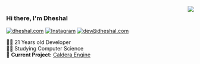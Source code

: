 <img align="right" src="https://github-readme-stats.vercel.app/api?username=dheshalj&hide_border=true&hide_rank=true&show_icons=true&title_color=606060&text_color=606060&bg_color=00000000">

### Hi there, I'm Dheshal

[![dheshal.com](https://img.shields.io/static/v1?label=dheshal.com&message=%20&color=white&logo=&style=flat-square&logoColor=white)](https://www.dheshal.com/)
[![Instagram](https://img.shields.io/static/v1?label=Discord&message=%20&color=7289da&logo=Discord&style=flat-square&logoColor=white)](https://www.instagram.com/dheshalj/)
[![dev@dheshal.com](https://img.shields.io/static/v1?label=dev@dheshal.com&message=%20&color=EA4335&logo=gmail&style=flat-square&logoColor=white)](mailto:dev@dheshal.com)

👨‍💻 21 Years old Developer  
👨‍🎓 Studying Computer Science  
🚧 **Current Project:** [Caldera Engine](https://github.com/dheshalj/CalderaEngine)

<!-- <img src="https://github-readme-stats.vercel.app/api/top-langs/?username=dheshalj&layout=compact&theme=dark&hide_border=true&hide_rank=false&show_icons=true&title_color=606060&text_color=606060&bg_color=00000000"> -->

<!--
**dheshalj/dheshalj** is a ✨ _special_ ✨ repository because its `README.md` (this file) appears on your GitHub profile.

Here are some ideas to get you started:

- 🔭 I’m currently working on ...
- 🌱 I’m currently learning ...
- 👯 I’m looking to collaborate on ...
- 🤔 I’m looking for help with ...
- 💬 Ask me about ...
- 📫 How to reach me: ...
- 😄 Pronouns: ...
- ⚡ Fun fact: ...
-->